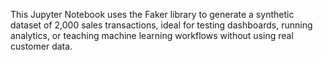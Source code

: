 This Jupyter Notebook uses the Faker library to generate a synthetic dataset of 2,000 sales transactions, ideal for testing dashboards, running analytics, or teaching machine learning workflows without using real customer data.
